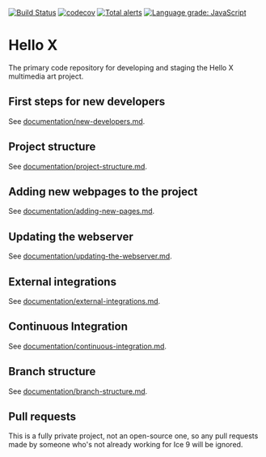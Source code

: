 [![Build Status](https://travis-ci.org/ice-nine-as/hellox-client.svg?branch=master)](https://travis-ci.org/ice-nine-as/hellox-client)
[![codecov](https://codecov.io/gh/ice-nine-as/hellox-client/branch/master/graph/badge.svg)](https://codecov.io/gh/ice-nine-as/hellox-client)
[![Total alerts](https://img.shields.io/lgtm/alerts/g/ice-nine-as/hellox-client.svg?logo=lgtm&logoWidth=18)](https://lgtm.com/projects/g/ice-nine-as/hellox-client/alerts/)
[![Language grade: JavaScript](https://img.shields.io/lgtm/grade/javascript/g/ice-nine-as/hellox-client.svg?logo=lgtm&logoWidth=18)](https://lgtm.com/projects/g/ice-nine-as/hellox-client/context:javascript)

# Hello X

The primary code repository for developing and staging the Hello X multimedia art project.

## First steps for new developers

See [documentation/new-developers.md](/documentation/new-developers.md).

## Project structure

See [documentation/project-structure.md](/documentation/project-structure.md).

## Adding new webpages to the project

See [documentation/adding-new-pages.md](/documentation/adding-new-pages.md).

## Updating the webserver

See [documentation/updating-the-webserver.md](/documentation/updating-the-webserver.md).

## External integrations

See [documentation/external-integrations.md](/documentation/external-integrations.md).

## Continuous Integration

See [documentation/continuous-integration.md](/documentation/continuous-integration.md).

## Branch structure

See [documentation/branch-structure.md](/documentation/branch-structure.md).

## Pull requests

This is a fully private project, not an open-source one, so any pull requests made by someone who's not already working for Ice 9 will be ignored.
